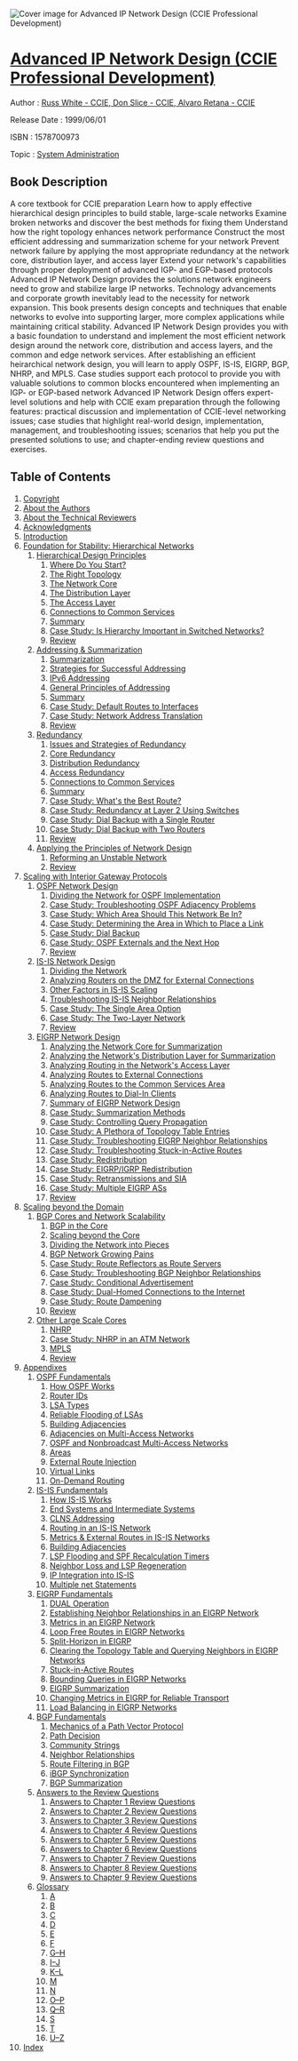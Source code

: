 ![Cover image for Advanced IP Network Design (CCIE Professional Development)](https://imgdetail.ebookreading.net/cover/cover/system_admin/EB1578700973.jpg)

[Advanced IP Network Design (CCIE Professional Development)](https://ebookreading.net/view/book/Advanced+IP+Network+Design+%28CCIE+Professional+Development%29-EB1578700973_1.html "Advanced IP Network Design (CCIE Professional Development)")
====================================================================================================================

Author : [Russ White - CCIE](https://ebookreading.net/search/author/Russ+White+-+CCIE),[ Don Slice - CCIE](https://ebookreading.net/search/author/+Don+Slice+-+CCIE),[ Alvaro Retana - CCIE](https://ebookreading.net/search/author/+Alvaro+Retana+-+CCIE)

Release Date : 1999/06/01

ISBN : 1578700973

Topic : [System Administration](https://ebookreading.net/search/category/system-administration)

Book Description
-----------------

A core textbook for CCIE preparation
Learn how to apply effective hierarchical design principles to build stable, large-scale networks
Examine broken networks and discover the best methods for fixing them
Understand how the right topology enhances network performance
Construct the most efficient addressing and summarization scheme for your network
Prevent network failure by applying the most appropriate redundancy at the network core, distribution layer, and access layer
Extend your network's capabilities through proper deployment of advanced IGP- and EGP-based protocols
Advanced IP Network Design provides the solutions network engineers need to grow and stabilize large IP networks. Technology advancements and corporate growth inevitably lead to the necessity for network expansion. This book presents design concepts and techniques that enable networks to evolve into supporting larger, more complex applications while maintaining critical stability.
Advanced IP Network Design provides you with a basic foundation to understand and implement the most efficient network design around the network core, distribution and access layers, and the common and edge network services. After establishing an efficient heirarchical network design, you will learn to apply OSPF, IS-IS, EIGRP, BGP, NHRP, and MPLS. Case studies support each protocol to provide you with valuable solutions to common blocks encountered when implementing an IGP- or EGP-based network
Advanced IP Network Design offers expert-level solutions and help with CCIE exam preparation through the following features: practical discussion and implementation of CCIE-level networking issues; case studies that highlight real-world design, implementation, management, and troubleshooting issues; scenarios that help you put the presented solutions to use; and chapter-ending review questions and exercises.
              
Table of Contents
-----------------

1. [Copyright](https://ebookreading.net/view/book/Advanced+IP+Network+Design+%28CCIE+Professional+Development%29-EB1578700973_1.html)
1. [About the Authors](https://ebookreading.net/view/book/Advanced+IP+Network+Design+%28CCIE+Professional+Development%29-EB1578700973_2.html)
1. [About the Technical Reviewers](https://ebookreading.net/view/book/Advanced+IP+Network+Design+%28CCIE+Professional+Development%29-EB1578700973_3.html)
1. [Acknowledgments](https://ebookreading.net/view/book/Advanced+IP+Network+Design+%28CCIE+Professional+Development%29-EB1578700973_4.html)
1. [Introduction](https://ebookreading.net/view/book/Advanced+IP+Network+Design+%28CCIE+Professional+Development%29-EB1578700973_5.html)
1. [Foundation for Stability: Hierarchical Networks](https://ebookreading.net/view/book/Advanced+IP+Network+Design+%28CCIE+Professional+Development%29-EB1578700973_6.html)
    1. [Hierarchical Design Principles](https://ebookreading.net/view/book/Advanced+IP+Network+Design+%28CCIE+Professional+Development%29-EB1578700973_7.html)
        1. [Where Do You Start?](https://ebookreading.net/view/book/Advanced+IP+Network+Design+%28CCIE+Professional+Development%29-EB1578700973_8.html)
        1. [The Right Topology](https://ebookreading.net/view/book/Advanced+IP+Network+Design+%28CCIE+Professional+Development%29-EB1578700973_9.html)
        1. [The Network Core](https://ebookreading.net/view/book/Advanced+IP+Network+Design+%28CCIE+Professional+Development%29-EB1578700973_10.html)
        1. [The Distribution Layer](https://ebookreading.net/view/book/Advanced+IP+Network+Design+%28CCIE+Professional+Development%29-EB1578700973_11.html)
        1. [The Access Layer](https://ebookreading.net/view/book/Advanced+IP+Network+Design+%28CCIE+Professional+Development%29-EB1578700973_12.html)
        1. [Connections to Common Services](https://ebookreading.net/view/book/Advanced+IP+Network+Design+%28CCIE+Professional+Development%29-EB1578700973_13.html)
        1. [Summary](https://ebookreading.net/view/book/Advanced+IP+Network+Design+%28CCIE+Professional+Development%29-EB1578700973_14.html)
        1. [Case Study: Is Hierarchy Important in Switched Networks?](https://ebookreading.net/view/book/Advanced+IP+Network+Design+%28CCIE+Professional+Development%29-EB1578700973_15.html)
        1. [Review](https://ebookreading.net/view/book/Advanced+IP+Network+Design+%28CCIE+Professional+Development%29-EB1578700973_16.html)
    1. [Addressing &amp; Summarization](https://ebookreading.net/view/book/Advanced+IP+Network+Design+%28CCIE+Professional+Development%29-EB1578700973_17.html)
        1. [Summarization](https://ebookreading.net/view/book/Advanced+IP+Network+Design+%28CCIE+Professional+Development%29-EB1578700973_18.html)
        1. [Strategies for Successful Addressing](https://ebookreading.net/view/book/Advanced+IP+Network+Design+%28CCIE+Professional+Development%29-EB1578700973_19.html)
        1. [IPv6 Addressing](https://ebookreading.net/view/book/Advanced+IP+Network+Design+%28CCIE+Professional+Development%29-EB1578700973_20.html)
        1. [General Principles of Addressing](https://ebookreading.net/view/book/Advanced+IP+Network+Design+%28CCIE+Professional+Development%29-EB1578700973_21.html)
        1. [Summary](https://ebookreading.net/view/book/Advanced+IP+Network+Design+%28CCIE+Professional+Development%29-EB1578700973_22.html)
        1. [Case Study: Default Routes to Interfaces](https://ebookreading.net/view/book/Advanced+IP+Network+Design+%28CCIE+Professional+Development%29-EB1578700973_23.html)
        1. [Case Study: Network Address Translation](https://ebookreading.net/view/book/Advanced+IP+Network+Design+%28CCIE+Professional+Development%29-EB1578700973_24.html)
        1. [Review](https://ebookreading.net/view/book/Advanced+IP+Network+Design+%28CCIE+Professional+Development%29-EB1578700973_25.html)
    1. [Redundancy](https://ebookreading.net/view/book/Advanced+IP+Network+Design+%28CCIE+Professional+Development%29-EB1578700973_26.html)
        1. [Issues and Strategies of Redundancy](https://ebookreading.net/view/book/Advanced+IP+Network+Design+%28CCIE+Professional+Development%29-EB1578700973_27.html)
        1. [Core Redundancy](https://ebookreading.net/view/book/Advanced+IP+Network+Design+%28CCIE+Professional+Development%29-EB1578700973_28.html)
        1. [Distribution Redundancy](https://ebookreading.net/view/book/Advanced+IP+Network+Design+%28CCIE+Professional+Development%29-EB1578700973_29.html)
        1. [Access Redundancy](https://ebookreading.net/view/book/Advanced+IP+Network+Design+%28CCIE+Professional+Development%29-EB1578700973_30.html)
        1. [Connections to Common Services](https://ebookreading.net/view/book/Advanced+IP+Network+Design+%28CCIE+Professional+Development%29-EB1578700973_31.html)
        1. [Summary](https://ebookreading.net/view/book/Advanced+IP+Network+Design+%28CCIE+Professional+Development%29-EB1578700973_32.html)
        1. [Case Study: What&#39;s the Best Route?](https://ebookreading.net/view/book/Advanced+IP+Network+Design+%28CCIE+Professional+Development%29-EB1578700973_33.html)
        1. [Case Study: Redundancy at Layer 2 Using Switches](https://ebookreading.net/view/book/Advanced+IP+Network+Design+%28CCIE+Professional+Development%29-EB1578700973_34.html)
        1. [Case Study: Dial Backup with a Single Router](https://ebookreading.net/view/book/Advanced+IP+Network+Design+%28CCIE+Professional+Development%29-EB1578700973_35.html)
        1. [Case Study: Dial Backup with Two Routers](https://ebookreading.net/view/book/Advanced+IP+Network+Design+%28CCIE+Professional+Development%29-EB1578700973_36.html)
        1. [Review](https://ebookreading.net/view/book/Advanced+IP+Network+Design+%28CCIE+Professional+Development%29-EB1578700973_37.html)
    1. [Applying the Principles of Network Design](https://ebookreading.net/view/book/Advanced+IP+Network+Design+%28CCIE+Professional+Development%29-EB1578700973_38.html)
        1. [Reforming an Unstable Network](https://ebookreading.net/view/book/Advanced+IP+Network+Design+%28CCIE+Professional+Development%29-EB1578700973_39.html)
        1. [Review](https://ebookreading.net/view/book/Advanced+IP+Network+Design+%28CCIE+Professional+Development%29-EB1578700973_40.html)
1. [Scaling with Interior Gateway Protocols](https://ebookreading.net/view/book/Advanced+IP+Network+Design+%28CCIE+Professional+Development%29-EB1578700973_41.html)
    1. [OSPF Network Design](https://ebookreading.net/view/book/Advanced+IP+Network+Design+%28CCIE+Professional+Development%29-EB1578700973_42.html)
        1. [Dividing the Network for OSPF Implementation](https://ebookreading.net/view/book/Advanced+IP+Network+Design+%28CCIE+Professional+Development%29-EB1578700973_43.html)
        1. [Case Study: Troubleshooting OSPF Adjacency Problems](https://ebookreading.net/view/book/Advanced+IP+Network+Design+%28CCIE+Professional+Development%29-EB1578700973_44.html)
        1. [Case Study: Which Area Should This Network Be In?](https://ebookreading.net/view/book/Advanced+IP+Network+Design+%28CCIE+Professional+Development%29-EB1578700973_45.html)
        1. [Case Study: Determining the Area in Which to Place a Link](https://ebookreading.net/view/book/Advanced+IP+Network+Design+%28CCIE+Professional+Development%29-EB1578700973_46.html)
        1. [Case Study: Dial Backup](https://ebookreading.net/view/book/Advanced+IP+Network+Design+%28CCIE+Professional+Development%29-EB1578700973_47.html)
        1. [Case Study: OSPF Externals and the Next Hop](https://ebookreading.net/view/book/Advanced+IP+Network+Design+%28CCIE+Professional+Development%29-EB1578700973_48.html)
        1. [Review](https://ebookreading.net/view/book/Advanced+IP+Network+Design+%28CCIE+Professional+Development%29-EB1578700973_49.html)
    1. [IS-IS Network Design](https://ebookreading.net/view/book/Advanced+IP+Network+Design+%28CCIE+Professional+Development%29-EB1578700973_50.html)
        1. [Dividing the Network](https://ebookreading.net/view/book/Advanced+IP+Network+Design+%28CCIE+Professional+Development%29-EB1578700973_51.html)
        1. [Analyzing Routers on the DMZ for External Connections](https://ebookreading.net/view/book/Advanced+IP+Network+Design+%28CCIE+Professional+Development%29-EB1578700973_52.html)
        1. [Other Factors in IS-IS Scaling](https://ebookreading.net/view/book/Advanced+IP+Network+Design+%28CCIE+Professional+Development%29-EB1578700973_53.html)
        1. [Troubleshooting IS-IS Neighbor Relationships](https://ebookreading.net/view/book/Advanced+IP+Network+Design+%28CCIE+Professional+Development%29-EB1578700973_54.html)
        1. [Case Study: The Single Area Option](https://ebookreading.net/view/book/Advanced+IP+Network+Design+%28CCIE+Professional+Development%29-EB1578700973_55.html)
        1. [Case Study: The Two-Layer Network](https://ebookreading.net/view/book/Advanced+IP+Network+Design+%28CCIE+Professional+Development%29-EB1578700973_56.html)
        1. [Review](https://ebookreading.net/view/book/Advanced+IP+Network+Design+%28CCIE+Professional+Development%29-EB1578700973_57.html)
    1. [EIGRP Network Design](https://ebookreading.net/view/book/Advanced+IP+Network+Design+%28CCIE+Professional+Development%29-EB1578700973_58.html)
        1. [Analyzing the Network Core for Summarization](https://ebookreading.net/view/book/Advanced+IP+Network+Design+%28CCIE+Professional+Development%29-EB1578700973_59.html)
        1. [Analyzing the Network&#39;s Distribution Layer for Summarization](https://ebookreading.net/view/book/Advanced+IP+Network+Design+%28CCIE+Professional+Development%29-EB1578700973_60.html)
        1. [Analyzing Routing in the Network&#39;s Access Layer](https://ebookreading.net/view/book/Advanced+IP+Network+Design+%28CCIE+Professional+Development%29-EB1578700973_61.html)
        1. [Analyzing Routes to External Connections](https://ebookreading.net/view/book/Advanced+IP+Network+Design+%28CCIE+Professional+Development%29-EB1578700973_62.html)
        1. [Analyzing Routes to the Common Services Area](https://ebookreading.net/view/book/Advanced+IP+Network+Design+%28CCIE+Professional+Development%29-EB1578700973_63.html)
        1. [Analyzing Routes to Dial-In Clients](https://ebookreading.net/view/book/Advanced+IP+Network+Design+%28CCIE+Professional+Development%29-EB1578700973_64.html)
        1. [Summary of EIGRP Network Design](https://ebookreading.net/view/book/Advanced+IP+Network+Design+%28CCIE+Professional+Development%29-EB1578700973_65.html)
        1. [Case Study: Summarization Methods](https://ebookreading.net/view/book/Advanced+IP+Network+Design+%28CCIE+Professional+Development%29-EB1578700973_66.html)
        1. [Case Study: Controlling Query Propagation](https://ebookreading.net/view/book/Advanced+IP+Network+Design+%28CCIE+Professional+Development%29-EB1578700973_67.html)
        1. [Case Study: A Plethora of Topology Table Entries](https://ebookreading.net/view/book/Advanced+IP+Network+Design+%28CCIE+Professional+Development%29-EB1578700973_68.html)
        1. [Case Study: Troubleshooting EIGRP Neighbor Relationships](https://ebookreading.net/view/book/Advanced+IP+Network+Design+%28CCIE+Professional+Development%29-EB1578700973_69.html)
        1. [Case Study: Troubleshooting Stuck-in-Active Routes](https://ebookreading.net/view/book/Advanced+IP+Network+Design+%28CCIE+Professional+Development%29-EB1578700973_70.html)
        1. [Case Study: Redistribution](https://ebookreading.net/view/book/Advanced+IP+Network+Design+%28CCIE+Professional+Development%29-EB1578700973_71.html)
        1. [Case Study: EIGRP/IGRP Redistribution](https://ebookreading.net/view/book/Advanced+IP+Network+Design+%28CCIE+Professional+Development%29-EB1578700973_72.html)
        1. [Case Study: Retransmissions and SIA](https://ebookreading.net/view/book/Advanced+IP+Network+Design+%28CCIE+Professional+Development%29-EB1578700973_73.html)
        1. [Case Study: Multiple EIGRP ASs](https://ebookreading.net/view/book/Advanced+IP+Network+Design+%28CCIE+Professional+Development%29-EB1578700973_74.html)
        1. [Review](https://ebookreading.net/view/book/Advanced+IP+Network+Design+%28CCIE+Professional+Development%29-EB1578700973_75.html)
1. [Scaling beyond the Domain](https://ebookreading.net/view/book/Advanced+IP+Network+Design+%28CCIE+Professional+Development%29-EB1578700973_76.html)
    1. [BGP Cores and Network Scalability](https://ebookreading.net/view/book/Advanced+IP+Network+Design+%28CCIE+Professional+Development%29-EB1578700973_77.html)
        1. [BGP in the Core](https://ebookreading.net/view/book/Advanced+IP+Network+Design+%28CCIE+Professional+Development%29-EB1578700973_78.html)
        1. [Scaling beyond the Core](https://ebookreading.net/view/book/Advanced+IP+Network+Design+%28CCIE+Professional+Development%29-EB1578700973_79.html)
        1. [Dividing the Network into Pieces](https://ebookreading.net/view/book/Advanced+IP+Network+Design+%28CCIE+Professional+Development%29-EB1578700973_80.html)
        1. [BGP Network Growing Pains](https://ebookreading.net/view/book/Advanced+IP+Network+Design+%28CCIE+Professional+Development%29-EB1578700973_81.html)
        1. [Case Study: Route Reflectors as Route Servers](https://ebookreading.net/view/book/Advanced+IP+Network+Design+%28CCIE+Professional+Development%29-EB1578700973_82.html)
        1. [Case Study: Troubleshooting BGP Neighbor Relationships](https://ebookreading.net/view/book/Advanced+IP+Network+Design+%28CCIE+Professional+Development%29-EB1578700973_83.html)
        1. [Case Study: Conditional Advertisement](https://ebookreading.net/view/book/Advanced+IP+Network+Design+%28CCIE+Professional+Development%29-EB1578700973_84.html)
        1. [Case Study: Dual-Homed Connections to the Internet](https://ebookreading.net/view/book/Advanced+IP+Network+Design+%28CCIE+Professional+Development%29-EB1578700973_85.html)
        1. [Case Study: Route Dampening](https://ebookreading.net/view/book/Advanced+IP+Network+Design+%28CCIE+Professional+Development%29-EB1578700973_86.html)
        1. [Review](https://ebookreading.net/view/book/Advanced+IP+Network+Design+%28CCIE+Professional+Development%29-EB1578700973_87.html)
    1. [Other Large Scale Cores](https://ebookreading.net/view/book/Advanced+IP+Network+Design+%28CCIE+Professional+Development%29-EB1578700973_88.html)
        1. [NHRP](https://ebookreading.net/view/book/Advanced+IP+Network+Design+%28CCIE+Professional+Development%29-EB1578700973_89.html)
        1. [Case Study: NHRP in an ATM Network](https://ebookreading.net/view/book/Advanced+IP+Network+Design+%28CCIE+Professional+Development%29-EB1578700973_90.html)
        1. [MPLS](https://ebookreading.net/view/book/Advanced+IP+Network+Design+%28CCIE+Professional+Development%29-EB1578700973_91.html)
        1. [Review](https://ebookreading.net/view/book/Advanced+IP+Network+Design+%28CCIE+Professional+Development%29-EB1578700973_92.html)
1. [Appendixes](https://ebookreading.net/view/book/Advanced+IP+Network+Design+%28CCIE+Professional+Development%29-EB1578700973_93.html)
    1. [OSPF Fundamentals](https://ebookreading.net/view/book/Advanced+IP+Network+Design+%28CCIE+Professional+Development%29-EB1578700973_94.html)
        1. [How OSPF Works](https://ebookreading.net/view/book/Advanced+IP+Network+Design+%28CCIE+Professional+Development%29-EB1578700973_95.html)
        1. [Router IDs](https://ebookreading.net/view/book/Advanced+IP+Network+Design+%28CCIE+Professional+Development%29-EB1578700973_96.html)
        1. [LSA Types](https://ebookreading.net/view/book/Advanced+IP+Network+Design+%28CCIE+Professional+Development%29-EB1578700973_97.html)
        1. [Reliable Flooding of LSAs](https://ebookreading.net/view/book/Advanced+IP+Network+Design+%28CCIE+Professional+Development%29-EB1578700973_98.html)
        1. [Building Adjacencies](https://ebookreading.net/view/book/Advanced+IP+Network+Design+%28CCIE+Professional+Development%29-EB1578700973_99.html)
        1. [Adjacencies on Multi-Access Networks](https://ebookreading.net/view/book/Advanced+IP+Network+Design+%28CCIE+Professional+Development%29-EB1578700973_100.html)
        1. [OSPF and Nonbroadcast Multi-Access Networks](https://ebookreading.net/view/book/Advanced+IP+Network+Design+%28CCIE+Professional+Development%29-EB1578700973_101.html)
        1. [Areas](https://ebookreading.net/view/book/Advanced+IP+Network+Design+%28CCIE+Professional+Development%29-EB1578700973_102.html)
        1. [External Route Injection](https://ebookreading.net/view/book/Advanced+IP+Network+Design+%28CCIE+Professional+Development%29-EB1578700973_103.html)
        1. [Virtual Links](https://ebookreading.net/view/book/Advanced+IP+Network+Design+%28CCIE+Professional+Development%29-EB1578700973_104.html)
        1. [On-Demand Routing](https://ebookreading.net/view/book/Advanced+IP+Network+Design+%28CCIE+Professional+Development%29-EB1578700973_105.html)
    1. [IS-IS Fundamentals](https://ebookreading.net/view/book/Advanced+IP+Network+Design+%28CCIE+Professional+Development%29-EB1578700973_106.html)
        1. [How IS-IS Works](https://ebookreading.net/view/book/Advanced+IP+Network+Design+%28CCIE+Professional+Development%29-EB1578700973_107.html)
        1. [End Systems and Intermediate Systems](https://ebookreading.net/view/book/Advanced+IP+Network+Design+%28CCIE+Professional+Development%29-EB1578700973_108.html)
        1. [CLNS Addressing](https://ebookreading.net/view/book/Advanced+IP+Network+Design+%28CCIE+Professional+Development%29-EB1578700973_109.html)
        1. [Routing in an IS-IS Network](https://ebookreading.net/view/book/Advanced+IP+Network+Design+%28CCIE+Professional+Development%29-EB1578700973_110.html)
        1. [Metrics &amp; External Routes in IS-IS Networks](https://ebookreading.net/view/book/Advanced+IP+Network+Design+%28CCIE+Professional+Development%29-EB1578700973_111.html)
        1. [Building Adjacencies](https://ebookreading.net/view/book/Advanced+IP+Network+Design+%28CCIE+Professional+Development%29-EB1578700973_112.html)
        1. [LSP Flooding and SPF Recalculation Timers](https://ebookreading.net/view/book/Advanced+IP+Network+Design+%28CCIE+Professional+Development%29-EB1578700973_113.html)
        1. [Neighbor Loss and LSP Regeneration](https://ebookreading.net/view/book/Advanced+IP+Network+Design+%28CCIE+Professional+Development%29-EB1578700973_114.html)
        1. [IP Integration into IS-IS](https://ebookreading.net/view/book/Advanced+IP+Network+Design+%28CCIE+Professional+Development%29-EB1578700973_115.html)
        1. [Multiple net Statements](https://ebookreading.net/view/book/Advanced+IP+Network+Design+%28CCIE+Professional+Development%29-EB1578700973_116.html)
    1. [EIGRP Fundamentals](https://ebookreading.net/view/book/Advanced+IP+Network+Design+%28CCIE+Professional+Development%29-EB1578700973_117.html)
        1. [DUAL Operation](https://ebookreading.net/view/book/Advanced+IP+Network+Design+%28CCIE+Professional+Development%29-EB1578700973_118.html)
        1. [Establishing Neighbor Relationships in an EIGRP Network](https://ebookreading.net/view/book/Advanced+IP+Network+Design+%28CCIE+Professional+Development%29-EB1578700973_119.html)
        1. [Metrics in an EIGRP Network](https://ebookreading.net/view/book/Advanced+IP+Network+Design+%28CCIE+Professional+Development%29-EB1578700973_120.html)
        1. [Loop Free Routes in EIGRP Networks](https://ebookreading.net/view/book/Advanced+IP+Network+Design+%28CCIE+Professional+Development%29-EB1578700973_121.html)
        1. [Split-Horizon in EIGRP](https://ebookreading.net/view/book/Advanced+IP+Network+Design+%28CCIE+Professional+Development%29-EB1578700973_122.html)
        1. [Clearing the Topology Table and Querying Neighbors in EIGRP Networks](https://ebookreading.net/view/book/Advanced+IP+Network+Design+%28CCIE+Professional+Development%29-EB1578700973_123.html)
        1. [Stuck-in-Active Routes](https://ebookreading.net/view/book/Advanced+IP+Network+Design+%28CCIE+Professional+Development%29-EB1578700973_124.html)
        1. [Bounding Queries in EIGRP Networks](https://ebookreading.net/view/book/Advanced+IP+Network+Design+%28CCIE+Professional+Development%29-EB1578700973_125.html)
        1. [EIGRP Summarization](https://ebookreading.net/view/book/Advanced+IP+Network+Design+%28CCIE+Professional+Development%29-EB1578700973_126.html)
        1. [Changing Metrics in EIGRP for Reliable Transport](https://ebookreading.net/view/book/Advanced+IP+Network+Design+%28CCIE+Professional+Development%29-EB1578700973_127.html)
        1. [Load Balancing in EIGRP Networks](https://ebookreading.net/view/book/Advanced+IP+Network+Design+%28CCIE+Professional+Development%29-EB1578700973_128.html)
    1. [BGP Fundamentals](https://ebookreading.net/view/book/Advanced+IP+Network+Design+%28CCIE+Professional+Development%29-EB1578700973_129.html)
        1. [Mechanics of a Path Vector Protocol](https://ebookreading.net/view/book/Advanced+IP+Network+Design+%28CCIE+Professional+Development%29-EB1578700973_130.html)
        1. [Path Decision](https://ebookreading.net/view/book/Advanced+IP+Network+Design+%28CCIE+Professional+Development%29-EB1578700973_131.html)
        1. [Community Strings](https://ebookreading.net/view/book/Advanced+IP+Network+Design+%28CCIE+Professional+Development%29-EB1578700973_132.html)
        1. [Neighbor Relationships](https://ebookreading.net/view/book/Advanced+IP+Network+Design+%28CCIE+Professional+Development%29-EB1578700973_133.html)
        1. [Route Filtering in BGP](https://ebookreading.net/view/book/Advanced+IP+Network+Design+%28CCIE+Professional+Development%29-EB1578700973_134.html)
        1. [iBGP Synchronization](https://ebookreading.net/view/book/Advanced+IP+Network+Design+%28CCIE+Professional+Development%29-EB1578700973_135.html)
        1. [BGP Summarization](https://ebookreading.net/view/book/Advanced+IP+Network+Design+%28CCIE+Professional+Development%29-EB1578700973_136.html)
    1. [Answers to the Review Questions](https://ebookreading.net/view/book/Advanced+IP+Network+Design+%28CCIE+Professional+Development%29-EB1578700973_137.html)
        1. [Answers to Chapter 1 Review Questions](https://ebookreading.net/view/book/Advanced+IP+Network+Design+%28CCIE+Professional+Development%29-EB1578700973_138.html)
        1. [Answers to Chapter 2 Review Questions](https://ebookreading.net/view/book/Advanced+IP+Network+Design+%28CCIE+Professional+Development%29-EB1578700973_139.html)
        1. [Answers to Chapter 3 Review Questions](https://ebookreading.net/view/book/Advanced+IP+Network+Design+%28CCIE+Professional+Development%29-EB1578700973_140.html)
        1. [Answers to Chapter 4 Review Questions](https://ebookreading.net/view/book/Advanced+IP+Network+Design+%28CCIE+Professional+Development%29-EB1578700973_141.html)
        1. [Answers to Chapter 5 Review Questions](https://ebookreading.net/view/book/Advanced+IP+Network+Design+%28CCIE+Professional+Development%29-EB1578700973_142.html)
        1. [Answers to Chapter 6 Review Questions](https://ebookreading.net/view/book/Advanced+IP+Network+Design+%28CCIE+Professional+Development%29-EB1578700973_143.html)
        1. [Answers to Chapter 7 Review Questions](https://ebookreading.net/view/book/Advanced+IP+Network+Design+%28CCIE+Professional+Development%29-EB1578700973_144.html)
        1. [Answers to Chapter 8 Review Questions](https://ebookreading.net/view/book/Advanced+IP+Network+Design+%28CCIE+Professional+Development%29-EB1578700973_145.html)
        1. [Answers to Chapter 9 Review Questions](https://ebookreading.net/view/book/Advanced+IP+Network+Design+%28CCIE+Professional+Development%29-EB1578700973_146.html)
    1. [Glossary](https://ebookreading.net/view/book/Advanced+IP+Network+Design+%28CCIE+Professional+Development%29-EB1578700973_147.html)
        1. [A](https://ebookreading.net/view/book/Advanced+IP+Network+Design+%28CCIE+Professional+Development%29-EB1578700973_148.html)
        1. [B](https://ebookreading.net/view/book/Advanced+IP+Network+Design+%28CCIE+Professional+Development%29-EB1578700973_149.html)
        1. [C](https://ebookreading.net/view/book/Advanced+IP+Network+Design+%28CCIE+Professional+Development%29-EB1578700973_150.html)
        1. [D](https://ebookreading.net/view/book/Advanced+IP+Network+Design+%28CCIE+Professional+Development%29-EB1578700973_151.html)
        1. [E](https://ebookreading.net/view/book/Advanced+IP+Network+Design+%28CCIE+Professional+Development%29-EB1578700973_152.html)
        1. [F](https://ebookreading.net/view/book/Advanced+IP+Network+Design+%28CCIE+Professional+Development%29-EB1578700973_153.html)
        1. [G–H](https://ebookreading.net/view/book/Advanced+IP+Network+Design+%28CCIE+Professional+Development%29-EB1578700973_154.html)
        1. [I–J](https://ebookreading.net/view/book/Advanced+IP+Network+Design+%28CCIE+Professional+Development%29-EB1578700973_155.html)
        1. [K–L](https://ebookreading.net/view/book/Advanced+IP+Network+Design+%28CCIE+Professional+Development%29-EB1578700973_156.html)
        1. [M](https://ebookreading.net/view/book/Advanced+IP+Network+Design+%28CCIE+Professional+Development%29-EB1578700973_157.html)
        1. [N](https://ebookreading.net/view/book/Advanced+IP+Network+Design+%28CCIE+Professional+Development%29-EB1578700973_158.html)
        1. [O–P](https://ebookreading.net/view/book/Advanced+IP+Network+Design+%28CCIE+Professional+Development%29-EB1578700973_159.html)
        1. [Q–R](https://ebookreading.net/view/book/Advanced+IP+Network+Design+%28CCIE+Professional+Development%29-EB1578700973_160.html)
        1. [S](https://ebookreading.net/view/book/Advanced+IP+Network+Design+%28CCIE+Professional+Development%29-EB1578700973_161.html)
        1. [T](https://ebookreading.net/view/book/Advanced+IP+Network+Design+%28CCIE+Professional+Development%29-EB1578700973_162.html)
        1. [U–Z](https://ebookreading.net/view/book/Advanced+IP+Network+Design+%28CCIE+Professional+Development%29-EB1578700973_163.html)
1. [Index](https://ebookreading.net/view/book/Advanced+IP+Network+Design+%28CCIE+Professional+Development%29-EB1578700973_164.html)
